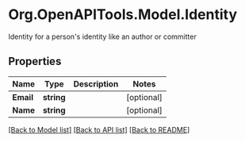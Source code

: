 # Org.OpenAPITools.Model.Identity
Identity for a person's identity like an author or committer

## Properties

Name | Type | Description | Notes
------------ | ------------- | ------------- | -------------
**Email** | **string** |  | [optional] 
**Name** | **string** |  | [optional] 

[[Back to Model list]](../README.md#documentation-for-models) [[Back to API list]](../README.md#documentation-for-api-endpoints) [[Back to README]](../README.md)

